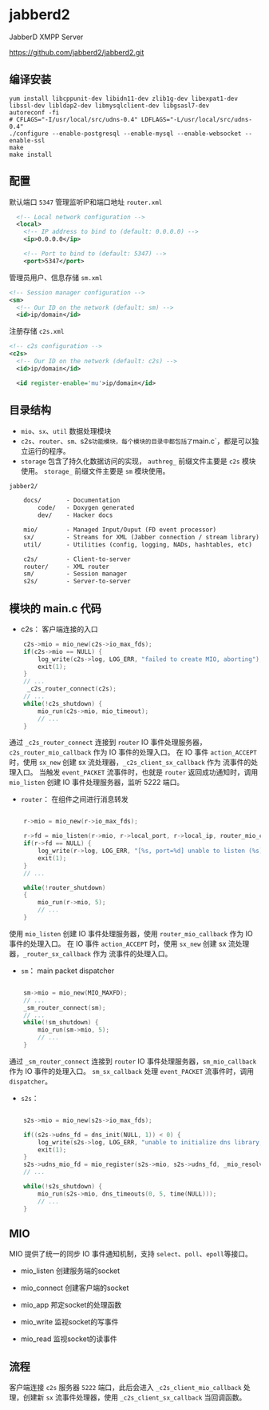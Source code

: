 # jabberd2

JabberD XMPP Server

https://github.com/jabberd2/jabberd2.git


## 编译安装

```shell
yum install libcppunit-dev libidn11-dev zlib1g-dev libexpat1-dev libssl-dev libldap2-dev libmysqlclient-dev libgsasl7-dev
autoreconf -fi
# CFLAGS="-I/usr/local/src/udns-0.4" LDFLAGS="-L/usr/local/src/udns-0.4"  
./configure --enable-postgresql --enable-mysql --enable-websocket --enable-ssl
make
make install
```

## 配置

默认端口 `5347`
管理监听IP和端口地址 `router.xml`
```xml
  <!-- Local network configuration -->
  <local>
    <!-- IP address to bind to (default: 0.0.0.0) -->
    <ip>0.0.0.0</ip>

    <!-- Port to bind to (default: 5347) -->
    <port>5347</port>
```

管理员用户、信息存储 `sm.xml`
```xml
<!-- Session manager configuration -->
<sm>
  <!-- Our ID on the network (default: sm) -->
  <id>ip/domain</id>
```

注册存储 `c2s.xml`
```xml
<!-- c2s configuration -->
<c2s>
  <!-- Our ID on the network (default: c2s) -->
  <id>ip/domain</id>

  <id register-enable='mu'>ip/domain</id>
```

## 目录结构

- `mio`、`sx`、`util`
数据处理模块
- `c2s`、`router`、`sm、`s2s`
功能模块，每个模块的目录中都包括了 `main.c`，都是可以独立运行的程序。
- `storage`
包含了持久化数据访问的实现，
`authreg_` 前缀文件主要是 `c2s` 模块使用。
`storage_` 前缀文件主要是 `sm` 模块使用。

```txt
jabber2/

    docs/       - Documentation
        code/   - Doxygen generated
        dev/    - Hacker docs

    mio/        - Managed Input/Ouput (FD event processor)
    sx/         - Streams for XML (Jabber connection / stream library)
    util/       - Utilities (config, logging, NADs, hashtables, etc)

    c2s/        - Client-to-server
    router/     - XML router
    sm/         - Session manager
    s2s/        - Server-to-server
```

## 模块的 main.c 代码

* c2s：
客户端连接的入口
```c
    c2s->mio = mio_new(c2s->io_max_fds);
    if(c2s->mio == NULL) {
        log_write(c2s->log, LOG_ERR, "failed to create MIO, aborting");
        exit(1);
    }
    // ...
     _c2s_router_connect(c2s);
    // ...
    while(!c2s_shutdown) {
        mio_run(c2s->mio, mio_timeout);
        // ...
    }
```
通过 `_c2s_router_connect` 连接到 `router` IO 事件处理服务器，`c2s_router_mio_callback` 作为 IO 事件的处理入口。
在 IO 事件 `action_ACCEPT` 时，使用 `sx_new` 创建 sx 流处理器，`_c2s_client_sx_callback` 作为 流事件的处理入口。
当触发 `event_PACKET` 流事件时，也就是 `router` 返回成功通知时，调用 `mio_listen` 创建 IO 事件处理服务器，监听 5222 端口。

* `router`：
在组件之间进行消息转发
```c

    r->mio = mio_new(r->io_max_fds);

    r->fd = mio_listen(r->mio, r->local_port, r->local_ip, router_mio_callback, (void *) r);
    if(r->fd == NULL) {
        log_write(r->log, LOG_ERR, "[%s, port=%d] unable to listen (%s)", r->local_ip, r->local_port, MIO_STRERROR(MIO_ERROR));
        exit(1);
    }
    // ...

    while(!router_shutdown)
    {
        mio_run(r->mio, 5);
        // ...
    }
```
使用 `mio_listen` 创建 IO 事件处理服务器，使用 `router_mio_callback` 作为 IO 事件的处理入口。
在 IO 事件 `action_ACCEPT` 时，使用 `sx_new` 创建 sx 流处理器，`_router_sx_callback` 作为 流事件的处理入口。

* `sm`：
main packet dispatcher
```c

    sm->mio = mio_new(MIO_MAXFD);
    // ...
    _sm_router_connect(sm);
    // ...
    while(!sm_shutdown) {
        mio_run(sm->mio, 5);
        // ...
    }
```
通过 `_sm_router_connect` 连接到 `router` IO 事件处理服务器，`sm_mio_callback` 作为 IO 事件的处理入口。
`sm_sx_callback` 处理 `event_PACKET` 流事件时，调用 `dispatcher`。

* `s2s`：
```c

    s2s->mio = mio_new(s2s->io_max_fds);

    if((s2s->udns_fd = dns_init(NULL, 1)) < 0) {
        log_write(s2s->log, LOG_ERR, "unable to initialize dns library, aborting");
        exit(1);
    }
    s2s->udns_mio_fd = mio_register(s2s->mio, s2s->udns_fd, _mio_resolver_callback, (void *) s2s);
    // ...

    while(!s2s_shutdown) {
        mio_run(s2s->mio, dns_timeouts(0, 5, time(NULL)));
        // ...
    }
```

## MIO

MIO 提供了统一的同步 IO 事件通知机制，支持 `select`、`poll`、`epoll`等接口。

- mio_listen
创建服务端的socket

- mio_connect
创建客户端的socket

- mio_app
邦定socket的处理函数

- mio_write
监视socket的写事件

- mio_read
监视socket的读事件

## 流程

客户端连接 `c2s` 服务器 `5222` 端口，此后会进入 `_c2s_client_mio_callback` 处理，创建新 `sx` 流事件处理器，使用 `_c2s_client_sx_callback` 当回调函数。